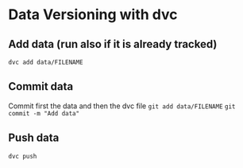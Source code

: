 # Data Versioning with dvc

## Add data (run also if it is already tracked)
```dvc add data/FILENAME```

## Commit data
Commit first the data and then the dvc file
```git add data/FILENAME```
```git commit -m "Add data"```

## Push data
```dvc push```